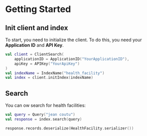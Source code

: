 # Getting Started

## Init client and index

To start, you need to initialize the client. To do this, you need your **Application ID** and **API Key**.

```kotlin
val client = ClientSearch(
    applicationID = ApplicationID("YourApplicationID"),
    apiKey = APIKey("YourApiKey")
)
val indexName = IndexName("health_facility")
val index = client.initIndex(indexName)
```

## Search

You can ow search for health facilities:

```kotlin
val query = Query("jean coutu")
val response = index.search(query)

response.records.deserialize(HealthFacility.serializer())
```